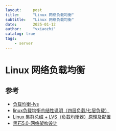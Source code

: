 ```yaml
---
layout:     post
title:      "Linux 网络负载均衡"
subtitle:   "Linux 网络负载均衡"
date:       2025-01-12
author:     "vxiaozhi"
catalog: true
tags:
    - server
---
```


# Linux 网络负载均衡

## 参考

- [负载均衡-lvs](https://tonydeng.github.io/sdn-handbook/linux/loadbalance.html)
- [linux负载均衡总结性说明（四层负载/七层负载）](https://www.cnblogs.com/kevingrace/p/6137881.html)
- [Linux 集群总结 + LVS（负载均衡器）原理及配置](https://cloud.tencent.com/developer/article/1644903)
- [黑石5.0-网络架构设计](https://docs.qq.com/slide/DSHpBV1pmWEVvY05D)
